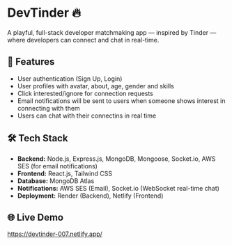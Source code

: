 # DevTinder 🔥

A playful, full-stack developer matchmaking app — inspired by Tinder — where developers can connect and chat in real-time.

## 🚀 Features

- User authentication (Sign Up, Login)
- User profiles with avatar, about, age, gender and skills
- Click interested/ignore for connection requests
- Email notifications will be sent to users when someone shows interest in connecting with them
- Users can chat with their connectins in real time

## 🛠️ Tech Stack

- **Backend:** Node.js, Express.js, MongoDB, Mongoose, Socket.io, AWS SES (for email notifications)
- **Frontend:** React.js, Tailwind CSS
- **Database:** MongoDB Atlas
- **Notifications:** AWS SES (Email), Socket.io (WebSocket real-time chat)
- **Deployment:** Render (Backend), Netlify (Frontend)

## 🌐 Live Demo

https://devtinder-007.netlify.app/
  
